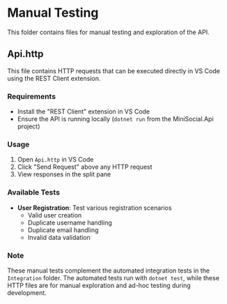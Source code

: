 # Manual Testing

This folder contains files for manual testing and exploration of the API.

## Api.http

This file contains HTTP requests that can be executed directly in VS Code using the REST Client extension.

### Requirements
- Install the "REST Client" extension in VS Code
- Ensure the API is running locally (`dotnet run` from the MiniSocial.Api project)

### Usage
1. Open `Api.http` in VS Code
2. Click "Send Request" above any HTTP request
3. View responses in the split pane

### Available Tests
- **User Registration**: Test various registration scenarios
  - Valid user creation
  - Duplicate username handling
  - Duplicate email handling
  - Invalid data validation

### Note
These manual tests complement the automated integration tests in the `Integration` folder. The automated tests run with `dotnet test`, while these HTTP files are for manual exploration and ad-hoc testing during development.
